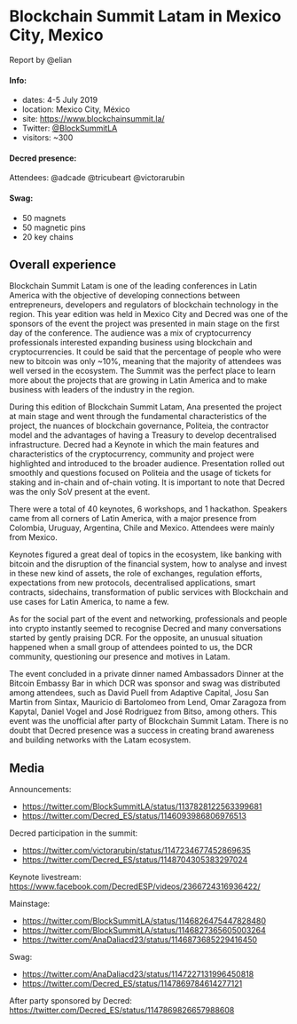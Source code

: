 # Blockchain Summit Latam in Mexico City, Mexico

Report by @elian

#### Info:

- dates: 4-5 July 2019
- location: Mexico City, México
- site: https://www.blockchainsummit.la/
- Twitter: [@BlockSummitLA](https://twitter.com/BlockSummitLA)
- visitors: ~300

#### Decred presence:

Attendees: @adcade @tricubeart @victorarubin

#### Swag:

- 50 magnets
- 50 magnetic pins
- 20 key chains

## Overall experience

Blockchain Summit Latam is one of the leading conferences in Latin America with the objective of developing connections between entrepreneurs, developers and regulators of blockchain technology in the region. This year edition was held in Mexico City and Decred was one of the sponsors of the event the project was presented in main stage on the first day of the conference. The audience was a mix of cryptocurrency professionals interested expanding business using blockchain and cryptocurrencies. It could be said that the percentage of people who were new to bitcoin was only ~10%, meaning that the majority of attendees was well versed in the ecosystem. The Summit was the perfect place to learn more about the projects that are growing in Latin America and to make business with leaders of the industry in the region.

During this edition of Blockchain Summit Latam, Ana presented the project at main stage and went through the fundamental characteristics of the project, the nuances of blockchain governance, Politeia, the contractor model and the advantages of having a Treasury to develop decentralised infrastructure. Decred had a Keynote in which the main features and characteristics of the cryptocurrency, community and project were highlighted and introduced to the broader audience. Presentation rolled out smoothly and questions focused on Politeia and the usage of tickets for staking and in-chain and of-chain voting. It is important to note that Decred was the only SoV present at the event.

There were a total of 40 keynotes, 6 workshops, and 1 hackathon. Speakers came from all corners of Latin America, with a major presence from Colombia, Uruguay, Argentina, Chile and Mexico. Attendees were mainly from Mexico.

Keynotes figured a great deal of topics in the ecosystem, like banking with bitcoin and the disruption of the financial system, how to analyse and invest in these new kind of assets, the role of exchanges, regulation efforts, expectations from new protocols, decentralised applications, smart contracts, sidechains, transformation of public services with Blockchain and use cases for Latin America, to name a few.

As for the social part of the event and networking, professionals and people into crypto instantly seemed to recognise Decred and many conversations started by gently praising DCR. For the opposite, an unusual situation happened when a small group of attendees pointed to us, the DCR community, questioning our presence and motives in Latam.

The event concluded in a private dinner named Ambassadors Dinner at the Bitcoin Embassy Bar in which DCR was sponsor and swag was distributed among attendees, such as David Puell from Adaptive Capital, Josu San Martin from Sintax, Mauricio di Bartolomeo from Lend, Omar Zaragoza from Kapytal, Daniel Vogel and José Rodriguez from Bitso, among others. This event was the unofficial after party of Blockchain Summit Latam. There is no doubt that Decred presence was a success in creating brand awareness and building networks with the Latam ecosystem.

## Media

Announcements:

- https://twitter.com/BlockSummitLA/status/1137828122563399681
- https://twitter.com/Decred_ES/status/1146093986806976513

Decred participation in the summit:

- https://twitter.com/victorarubin/status/1147234677452869635
- https://twitter.com/Decred_ES/status/1148704305383297024

Keynote livestream: https://www.facebook.com/DecredESP/videos/2366724316936422/

Mainstage:

- https://twitter.com/BlockSummitLA/status/1146826475447828480
- https://twitter.com/BlockSummitLA/status/1146827365605003264
- https://twitter.com/AnaDaliacd23/status/1146873685229416450

Swag:

- https://twitter.com/AnaDaliacd23/status/1147227131996450818
- https://twitter.com/Decred_ES/status/1147869784614277121

After party sponsored by Decred: https://twitter.com/Decred_ES/status/1147869826657988608
